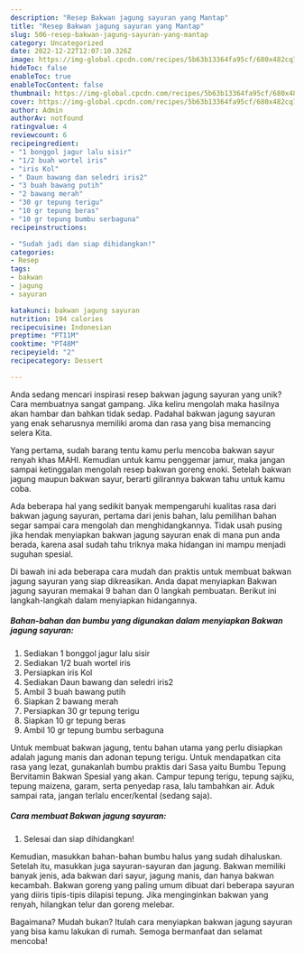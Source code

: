 ```yaml
---
description: "Resep Bakwan jagung sayuran yang Mantap"
title: "Resep Bakwan jagung sayuran yang Mantap"
slug: 506-resep-bakwan-jagung-sayuran-yang-mantap
category: Uncategorized
date: 2022-12-22T12:07:10.326Z
image: https://img-global.cpcdn.com/recipes/5b63b13364fa95cf/680x482cq70/bakwan-jagung-sayuran-foto-resep-utama.jpg
hideToc: false
enableToc: true
enableTocContent: false
thumbnail: https://img-global.cpcdn.com/recipes/5b63b13364fa95cf/680x482cq70/bakwan-jagung-sayuran-foto-resep-utama.jpg
cover: https://img-global.cpcdn.com/recipes/5b63b13364fa95cf/680x482cq70/bakwan-jagung-sayuran-foto-resep-utama.jpg
author: Admin
authorAv: notfound
ratingvalue: 4
reviewcount: 6
recipeingredient:
- "1 bonggol jagur lalu sisir"
- "1/2 buah wortel iris"
- "iris Kol"
- " Daun bawang dan seledri iris2"
- "3 buah bawang putih"
- "2 bawang merah"
- "30 gr tepung terigu"
- "10 gr tepung beras"
- "10 gr tepung bumbu serbaguna"
recipeinstructions:

- "Sudah jadi dan siap dihidangkan!"
categories:
- Resep
tags:
- bakwan
- jagung
- sayuran

katakunci: bakwan jagung sayuran 
nutrition: 194 calories
recipecuisine: Indonesian
preptime: "PT11M"
cooktime: "PT48M"
recipeyield: "2"
recipecategory: Dessert

---
```





Anda sedang mencari inspirasi resep bakwan jagung sayuran yang unik? Cara membuatnya sangat gampang. Jika keliru mengolah maka hasilnya akan hambar dan bahkan tidak sedap. Padahal bakwan jagung sayuran yang enak seharusnya memiliki aroma dan rasa yang bisa memancing selera Kita.





Yang pertama, sudah barang tentu kamu perlu mencoba bakwan sayur renyah khas MAHI. Kemudian untuk kamu penggemar jamur, maka jangan sampai ketinggalan mengolah resep bakwan goreng enoki. Setelah bakwan jagung maupun bakwan sayur, berarti gilirannya bakwan tahu untuk kamu coba.

Ada beberapa hal yang sedikit banyak mempengaruhi kualitas rasa dari bakwan jagung sayuran, pertama dari jenis bahan, lalu pemilihan bahan segar sampai cara mengolah dan menghidangkannya. Tidak usah pusing jika hendak menyiapkan bakwan jagung sayuran enak di mana pun anda berada, karena asal sudah tahu triknya maka hidangan ini mampu menjadi suguhan spesial.






Di bawah ini ada beberapa cara mudah dan praktis untuk membuat bakwan jagung sayuran yang siap dikreasikan. Anda dapat menyiapkan Bakwan jagung sayuran memakai 9 bahan dan 0 langkah pembuatan. Berikut ini langkah-langkah dalam menyiapkan hidangannya.

<!--inarticleads1-->

##### Bahan-bahan dan bumbu yang digunakan dalam menyiapkan Bakwan jagung sayuran:

1. Sediakan 1 bonggol jagur lalu sisir
1. Sediakan 1/2 buah wortel iris
1. Persiapkan iris Kol
1. Sediakan  Daun bawang dan seledri iris2
1. Ambil 3 buah bawang putih
1. Siapkan 2 bawang merah
1. Persiapkan 30 gr tepung terigu
1. Siapkan 10 gr tepung beras
1. Ambil 10 gr tepung bumbu serbaguna


Untuk membuat bakwan jagung, tentu bahan utama yang perlu disiapkan adalah jagung manis dan adonan tepung terigu. Untuk mendapatkan cita rasa yang lezat, gunakanlah bumbu praktis dari Sasa yaitu Bumbu Tepung Bervitamin Bakwan Spesial yang akan. Campur tepung terigu, tepung sajiku, tepung maizena, garam, serta penyedap rasa, lalu tambahkan air. Aduk sampai rata, jangan terlalu encer/kental (sedang saja). 

<!--inarticleads2-->

##### Cara membuat Bakwan jagung sayuran:


1. Selesai dan siap dihidangkan!

Kemudian, masukkan bahan-bahan bumbu halus yang sudah dihaluskan. Setelah itu, masukkan juga sayuran-sayuran dan jagung. Bakwan memiliki banyak jenis, ada bakwan dari sayur, jagung manis, dan hanya bakwan kecambah. Bakwan goreng yang paling umum dibuat dari beberapa sayuran yang diiris tipis-tipis dilapisi tepung. Jika menginginkan bakwan yang renyah, hilangkan telur dan goreng melebar. 

Bagaimana? Mudah bukan? Itulah cara menyiapkan bakwan jagung sayuran yang bisa kamu lakukan di rumah. Semoga bermanfaat dan selamat mencoba!
